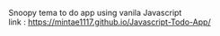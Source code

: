 Snoopy tema to do app using vanila Javascript <br>
link : https://mintae1117.github.io/Javascript-Todo-App/